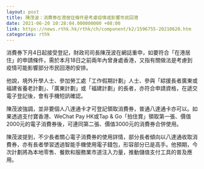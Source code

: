 ```yaml
---
layout: post
title: 陳茂波：消費券在港居住條件是考慮疫情或影響市民回港
date: 2021-06-20 10:28:04.000000000 +08:00
link: https://news.rthk.hk/rthk/ch/component/k2/1596755-20210620.htm
categories: rthk
---
```


消費券下月4日起接受登記，財政司司長陳茂波在網誌重申，如要符合「在港居住」的申請條件，需於本月18日之前兩年內曾身處香港，又指有關做法是考慮到疫情可能影響部分市民回港的安排。

他說，境外升學人士、參加勞工處「工作假期計劃」人士、參與「綜援長者廣東或福建省養老計劃」、「廣東計劃」或「福建計劃」的長者，亦符合申請資格，在遞交電子登記後，會有手機短訊確認。

陳茂波強調，並非要個人八達通卡才可登記領取消費券，普通八達通卡亦可以。如果透過支付寶香港、WeChat Pay HK或Tap & Go「拍住賞」領取第一張、價值2000元的電子消費券後，可連同第二張、價值3000元的消費券合併使用。

陳茂波提到，不少長者關心電子消費券的使用詳情，部分長者傾向以八達通收取消費券，亦有長者學習透過智能手機使用電子錢包，形容部分已是高手。他預期，今次計劃將為本地零售、餐飲和服務業市道注入力量，推動儲值支付工具的普及應用。
